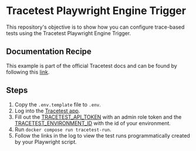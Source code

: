 # Tracetest Playwright Engine Trigger

This repository's objective is to show how you can configure trace-based tests using the Tracetest Playwright Engine Trigger.

## Documentation Recipe

This example is part of the official Tracetest docs and can be found by following this [link](https://docs.tracetest.io/examples-tutorials/recipes/running-tests-with-tracetest-playwright-engine).

## Steps

1. Copy the `.env.template` file to `.env`.
2. Log into the [Tracetest app](https://app.tracetest.io/).
3. Fill out the [TRACETEST_API_TOKEN](https://docs.tracetest.io/concepts/environment-tokens) with an admin role token and the [TRACETEST_ENVIRONMENT_ID](https://docs.tracetest.io/concepts/environments) with the id of your environment.
4. Run `docker compose run tracetest-run`.
5. Follow the links in the log to view the test runs programmatically created by your Playwright script.
